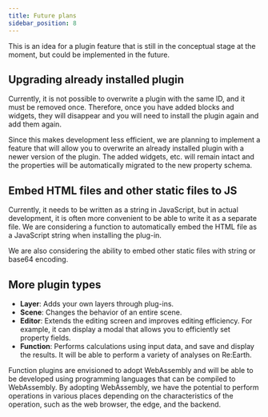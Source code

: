 ```yaml
---
title: Future plans
sidebar_position: 8
---
```


This is an idea for a plugin feature that is still in the conceptual stage at the moment, but could be implemented in the future.

## Upgrading already installed plugin

Currently, it is not possible to overwrite a plugin with the same ID, and it must be removed once. Therefore, once you have added blocks and widgets, they will disappear and you will need to install the plugin again and add them again.

Since this makes development less efficient, we are planning to implement a feature that will allow you to overwrite an already installed plugin with a newer version of the plugin. The added widgets, etc. will remain intact and the properties will be automatically migrated to the new property schema.

## Embed HTML files and other static files to JS

Currently, it needs to be written as a string in JavaScript, but in actual development, it is often more convenient to be able to write it as a separate file. We are considering a function to automatically embed the HTML file as a JavaScript string when installing the plug-in.

We are also considering the ability to embed other static files with string or base64 encoding.

## More plugin types

- **Layer**: Adds your own layers through plug-ins.
- **Scene**: Changes the behavior of an entire scene.
- **Editor**: Extends the editing screen and improves editing efficiency. For example, it can display a modal that allows you to efficiently set property fields.
- **Function**: Performs calculations using input data, and save and display the results. It will be able to perform a variety of analyses on Re:Earth.

Function plugins are envisioned to adopt WebAssembly and will be able to be developed using programming languages that can be compiled to WebAssembly. By adopting WebAssembly, we have the potential to perform operations in various places depending on the characteristics of the operation, such as the web browser, the edge, and the backend.